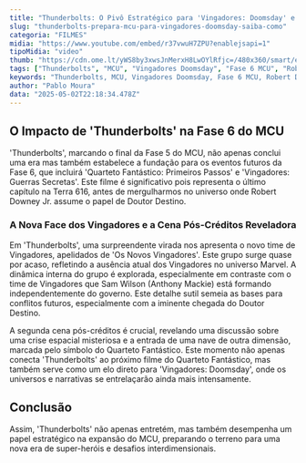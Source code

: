 ```yaml
---
title: "Thunderbolts: O Pivô Estratégico para 'Vingadores: Doomsday' e o Futuro do MCU"
slug: "thunderbolts-prepara-mcu-para-vingadores-doomsday-saiba-como"
categoria: "FILMES"
midia: "https://www.youtube.com/embed/r37vwuH7ZPU?enablejsapi=1"
tipoMidia: "video"
thumb: "https://cdn.ome.lt/yWS8by3xwsJnMerxH8LwOYlRfjc=/480x360/smart/extras/conteudos/thunderbolts-vingadores-doomsday_7ij4N8k.jpg"
tags: ["Thunderbolts", "MCU", "Vingadores Doomsday", "Fase 6 MCU", "Robert Downey Jr.", "Doutor Destino", "Novos Vingadores", "cena pós-créditos"]
keywords: "Thunderbolts, MCU, Vingadores Doomsday, Fase 6 MCU, Robert Downey Jr., Doutor Destino, Novos Vingadores, cena pós-créditos"
author: "Pablo Moura"
data: "2025-05-02T22:18:34.478Z"
---
```


## O Impacto de 'Thunderbolts' na Fase 6 do MCU

'Thunderbolts', marcando o final da Fase 5 do MCU, não apenas conclui uma era mas também estabelece a fundação para os eventos futuros da Fase 6, que incluirá 'Quarteto Fantástico: Primeiros Passos' e 'Vingadores: Guerras Secretas'. Este filme é significativo pois representa o último capítulo na Terra 616, antes de mergulharmos no universo onde Robert Downey Jr. assume o papel de Doutor Destino.

### A Nova Face dos Vingadores e a Cena Pós-Créditos Reveladora

Em 'Thunderbolts', uma surpreendente virada nos apresenta o novo time de Vingadores, apelidados de 'Os Novos Vingadores'. Este grupo surge quase por acaso, refletindo a ausência atual dos Vingadores no universo Marvel. A dinâmica interna do grupo é explorada, especialmente em contraste com o time de Vingadores que Sam Wilson (Anthony Mackie) está formando independentemente do governo. Este detalhe sutil semeia as bases para conflitos futuros, especialmente com a iminente chegada do Doutor Destino.

A segunda cena pós-créditos é crucial, revelando uma discussão sobre uma crise espacial misteriosa e a entrada de uma nave de outra dimensão, marcada pelo símbolo do Quarteto Fantástico. Este momento não apenas conecta 'Thunderbolts' ao próximo filme do Quarteto Fantástico, mas também serve como um elo direto para 'Vingadores: Doomsday', onde os universos e narrativas se entrelaçarão ainda mais intensamente.

## Conclusão

Assim, 'Thunderbolts' não apenas entretém, mas também desempenha um papel estratégico na expansão do MCU, preparando o terreno para uma nova era de super-heróis e desafios interdimensionais.
